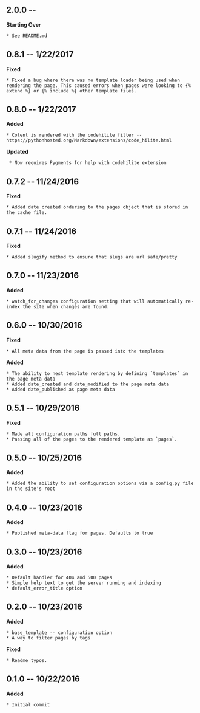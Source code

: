 ## 2.0.0 -- 

**Starting Over**

    * See README.md

## 0.8.1 -- 1/22/2017

**Fixed**

    * Fixed a bug where there was no template loader being used when rendering the page. This caused errors when pages were looking to {% extend %} or {% include %} other template files.


## 0.8.0 -- 1/22/2017

**Added**

    * Cotent is rendered with the codehilite filter -- https://pythonhosted.org/Markdown/extensions/code_hilite.html

**Updated**

     * Now requires Pygments for help with codehilite extension


## 0.7.2 -- 11/24/2016

**Fixed**

    * Added date created ordering to the pages object that is stored in the cache file.


## 0.7.1 -- 11/24/2016

**Fixed**

    * Added slugify method to ensure that slugs are url safe/pretty


## 0.7.0 -- 11/23/2016

**Added**

    * watch_for_changes configuration setting that will automatically re-index the site when changes are found.


## 0.6.0 -- 10/30/2016

**Fixed**

    * All meta data from the page is passed into the templates

**Added**

    * The ability to nest template rendering by defining `templates` in the page meta data
    * Added date_created and date_modified to the page meta data
    * Added date_published as page meta data


## 0.5.1 -- 10/29/2016

**Fixed**

    * Made all configuration paths full paths.
    * Passing all of the pages to the rendered template as `pages`.


## 0.5.0 -- 10/25/2016

**Added**

    * Added the ability to set configuration options via a config.py file in the site's root


## 0.4.0 -- 10/23/2016

**Added**

    * Published meta-data flag for pages. Defaults to true


## 0.3.0 -- 10/23/2016

**Added**

    * Default handler for 404 and 500 pages
    * Simple help text to get the server running and indexing
    * default_error_title option


## 0.2.0 -- 10/23/2016

**Added**

    * base_template -- configuration option
    * A way to filter pages by tags

**Fixed**

    * Readme typos.


## 0.1.0 -- 10/22/2016

**Added**

    * Initial commit
